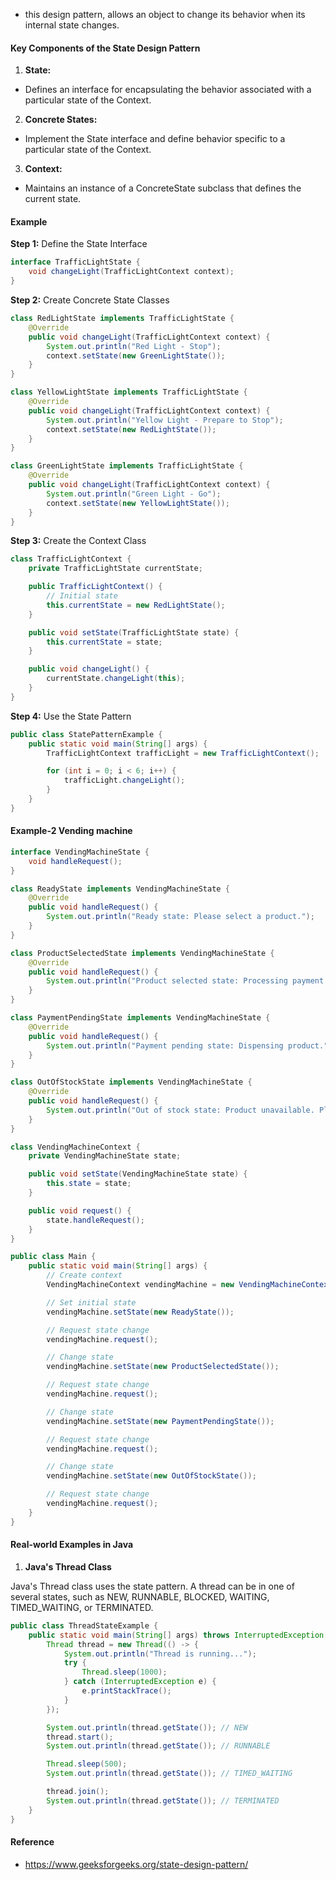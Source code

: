 
* this design pattern, allows an object to change its behavior when its internal state changes.

#### Key Components of the State Design Pattern

1. **State:** 

* Defines an interface for encapsulating the behavior associated with a particular state of the Context.

2. **Concrete States:**

* Implement the State interface and define behavior specific to a particular state of the Context.

3. **Context:**

* Maintains an instance of a ConcreteState subclass that defines the current state.

#### Example

**Step 1:** Define the State Interface

```java
interface TrafficLightState {
    void changeLight(TrafficLightContext context);
}
```

**Step 2:** Create Concrete State Classes

```java
class RedLightState implements TrafficLightState {
    @Override
    public void changeLight(TrafficLightContext context) {
        System.out.println("Red Light - Stop");
        context.setState(new GreenLightState());
    }
}

class YellowLightState implements TrafficLightState {
    @Override
    public void changeLight(TrafficLightContext context) {
        System.out.println("Yellow Light - Prepare to Stop");
        context.setState(new RedLightState());
    }
}

class GreenLightState implements TrafficLightState {
    @Override
    public void changeLight(TrafficLightContext context) {
        System.out.println("Green Light - Go");
        context.setState(new YellowLightState());
    }
}
```

**Step 3:** Create the Context Class

```java
class TrafficLightContext {
    private TrafficLightState currentState;

    public TrafficLightContext() {
        // Initial state
        this.currentState = new RedLightState();
    }

    public void setState(TrafficLightState state) {
        this.currentState = state;
    }

    public void changeLight() {
        currentState.changeLight(this);
    }
}
```

**Step 4:** Use the State Pattern

```java
public class StatePatternExample {
    public static void main(String[] args) {
        TrafficLightContext trafficLight = new TrafficLightContext();

        for (int i = 0; i < 6; i++) {
            trafficLight.changeLight();
        }
    }
}
```

#### Example-2 Vending machine

```java
interface VendingMachineState {
    void handleRequest();
}

class ReadyState implements VendingMachineState {
    @Override
    public void handleRequest() {
        System.out.println("Ready state: Please select a product.");
    }
}

class ProductSelectedState implements VendingMachineState {
    @Override
    public void handleRequest() {
        System.out.println("Product selected state: Processing payment.");
    }
}

class PaymentPendingState implements VendingMachineState {
    @Override
    public void handleRequest() {
        System.out.println("Payment pending state: Dispensing product.");
    }
}

class OutOfStockState implements VendingMachineState {
    @Override
    public void handleRequest() {
        System.out.println("Out of stock state: Product unavailable. Please select another product.");
    }
}

class VendingMachineContext {
    private VendingMachineState state;

    public void setState(VendingMachineState state) {
        this.state = state;
    }

    public void request() {
        state.handleRequest();
    }
}

public class Main {
    public static void main(String[] args) {
        // Create context
        VendingMachineContext vendingMachine = new VendingMachineContext();

        // Set initial state
        vendingMachine.setState(new ReadyState());

        // Request state change
        vendingMachine.request();

        // Change state
        vendingMachine.setState(new ProductSelectedState());

        // Request state change
        vendingMachine.request();

        // Change state
        vendingMachine.setState(new PaymentPendingState());

        // Request state change
        vendingMachine.request();

        // Change state
        vendingMachine.setState(new OutOfStockState());

        // Request state change
        vendingMachine.request();
    }
}
```


#### Real-world Examples in Java

1. **Java's Thread Class**

Java's Thread class uses the state pattern. A thread can be in one of several states, such as NEW, RUNNABLE, BLOCKED, WAITING, TIMED_WAITING, or TERMINATED.

```java
public class ThreadStateExample {
    public static void main(String[] args) throws InterruptedException {
        Thread thread = new Thread(() -> {
            System.out.println("Thread is running...");
            try {
                Thread.sleep(1000);
            } catch (InterruptedException e) {
                e.printStackTrace();
            }
        });

        System.out.println(thread.getState()); // NEW
        thread.start();
        System.out.println(thread.getState()); // RUNNABLE

        Thread.sleep(500);
        System.out.println(thread.getState()); // TIMED_WAITING

        thread.join();
        System.out.println(thread.getState()); // TERMINATED
    }
}
```

#### Reference
* https://www.geeksforgeeks.org/state-design-pattern/
